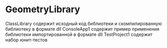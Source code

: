 # GeometryLibrary
ClassLibrary содержит исходный код библиотеки и скомпилированную библиотеку в формате dll
ConsoleApp1 содержит пример применения библиотеки импортированной в формате dll
TestProject1 содержит набор юнит-тестов
